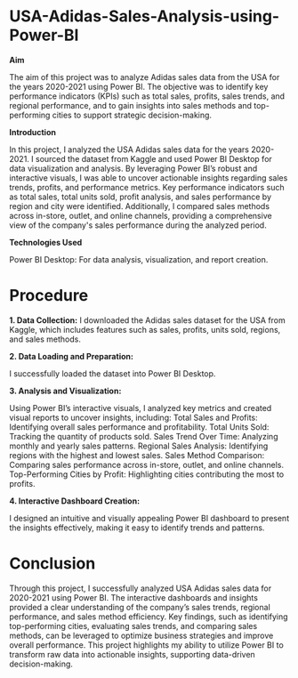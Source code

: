 # USA-Adidas-Sales-Analysis-using-Power-BI

**Aim**

The aim of this project was to analyze Adidas sales data from the USA for the years 2020-2021 using Power BI. The objective was to identify key performance indicators (KPIs) such as total sales, profits, sales trends, and regional performance, and to gain insights into sales methods and top-performing cities to support strategic decision-making.

**Introduction** 

In this project, I analyzed the USA Adidas sales data for the years 2020-2021. I sourced the dataset from Kaggle and used Power BI Desktop for data visualization and analysis. By leveraging Power BI’s robust and interactive visuals, I was able to uncover actionable insights regarding sales trends, profits, and performance metrics. Key performance indicators such as total sales, total units sold, profit analysis, and sales performance by region and city were identified. Additionally, I compared sales methods across in-store, outlet, and online channels, providing a comprehensive view of the company's sales performance during the analyzed period.

**Technologies Used**

Power BI Desktop: For data analysis, visualization, and report creation.

# Procedure

**1. Data Collection:**
I downloaded the Adidas sales dataset for the USA from Kaggle, which includes features such as sales, profits, units sold, regions, and sales methods.

**2. Data Loading and Preparation:**

I successfully loaded the dataset into Power BI Desktop.

**3. Analysis and Visualization:**

Using Power BI’s interactive visuals, I analyzed key metrics and created visual reports to uncover insights, including:
Total Sales and Profits: Identifying overall sales performance and profitability.
Total Units Sold: Tracking the quantity of products sold.
Sales Trend Over Time: Analyzing monthly and yearly sales patterns.
Regional Sales Analysis: Identifying regions with the highest and lowest sales.
Sales Method Comparison: Comparing sales performance across in-store, outlet, and online channels.
Top-Performing Cities by Profit: Highlighting cities contributing the most to profits.


**4. Interactive Dashboard Creation:**

I designed an intuitive and visually appealing Power BI dashboard to present the insights effectively, making it easy to identify trends and patterns.

# Conclusion

Through this project, I successfully analyzed USA Adidas sales data for 2020-2021 using Power BI. The interactive dashboards and insights provided a clear understanding of the company’s sales trends, regional performance, and sales method efficiency. Key findings, such as identifying top-performing cities, evaluating sales trends, and comparing sales methods, can be leveraged to optimize business strategies and improve overall performance. This project highlights my ability to utilize Power BI to transform raw data into actionable insights, supporting data-driven decision-making.
